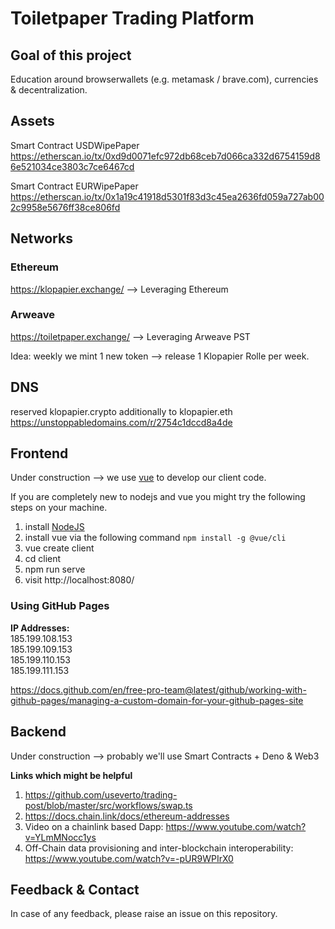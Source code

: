 # Toiletpaper Trading Platform

## Goal of this project
Education around browserwallets (e.g. metamask / brave.com), currencies & decentralization.


## Assets
Smart Contract USDWipePaper
https://etherscan.io/tx/0xd9d0071efc972db68ceb7d066ca332d6754159d86e521034ce3803c7ce6467cd

Smart Contract EURWipePaper
https://etherscan.io/tx/0x1a19c41918d5301f83d3c45ea2636fd059a727ab002c9958e5676ff38ce806fd

## Networks
### Ethereum
https://klopapier.exchange/ --> Leveraging Ethereum


### Arweave
https://toiletpaper.exchange/ --> Leveraging Arweave PST

Idea: weekly we mint 1 new token --> release 1 Klopapier Rolle per week.

## DNS
reserved klopapier.crypto additionally to klopapier.eth
https://unstoppabledomains.com/r/2754c1dccd8a4de


## Frontend
Under construction --> we use [vue](https://cli.vuejs.org/) to develop our client code.  

If you are completely new to nodejs and vue you might try the following steps on your machine.  

1. install [NodeJS](https://nodejs.org/en/)
2. install vue via the following command ```npm install -g @vue/cli```
3. vue create client 
4. cd client
5. npm run serve
6. visit http://localhost:8080/



### Using GitHub Pages

**IP Addresses:**  
185.199.108.153  
185.199.109.153  
185.199.110.153  
185.199.111.153  

https://docs.github.com/en/free-pro-team@latest/github/working-with-github-pages/managing-a-custom-domain-for-your-github-pages-site



## Backend
Under construction --> probably we'll use Smart Contracts + Deno & Web3  

**Links which might be helpful**
1. https://github.com/useverto/trading-post/blob/master/src/workflows/swap.ts  
2. https://docs.chain.link/docs/ethereum-addresses    
3. Video on a chainlink based Dapp: https://www.youtube.com/watch?v=YLmMNocc1ys  
4. Off-Chain data provisioning and inter-blockchain interoperability: https://www.youtube.com/watch?v=-pUR9WPIrX0



## Feedback & Contact
In case of any feedback, please raise an issue on this repository.
